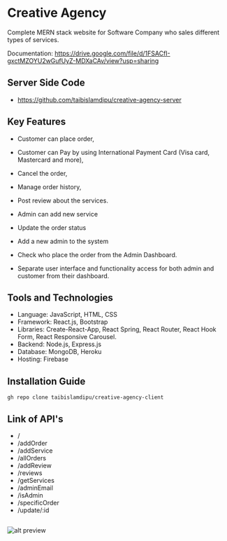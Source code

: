 
# Creative Agency 

Complete MERN stack website for Software Company who sales different types of services. 

Documentation: https://drive.google.com/file/d/1FSACfI-gxctMZOYU2wGufUyZ-MDXaCAv/view?usp=sharing

## Server Side Code

* https://github.com/taibislamdipu/creative-agency-server

## Key Features

* Customer can place order,
* Customer can Pay by using International Payment Card (Visa card, Mastercard and more),
* Cancel the order,
* Manage order history,
* Post review about the services.

* Admin can add new service
* Update the order status
* Add a new admin to the system
* Check who place the order from the Admin Dashboard.

* Separate user interface and functionality access for both admin and customer from their dashboard.

## Tools and Technologies

* Language: JavaScript, HTML, CSS
* Framework: React.js, Bootstrap
* Libraries: Create-React-App, React Spring, React Router, React Hook Form, React Responsive Carousel.
* Backend: Node.js, Express.js
* Database: MongoDB, Heroku
* Hosting: Firebase

## Installation Guide

`gh repo clone taibislamdipu/creative-agency-client`

## Link of API's

* /
* /addOrder
* /addService
* /allOrders
* /addReview
* /reviews
* /getServices
* /adminEmail
* /isAdmin
* /specificOrder
* /update/:id

##

![alt preview](https://i.imgur.com/ca2lYK4.gif)




